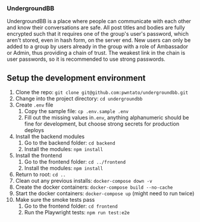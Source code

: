 ### UndergroundBB

UndergroundBB is a place where people can communicate with each other and know their conversations are safe. All post titles and bodies are fully encrypted such that it requires one of the group's user's password, which aren't stored, even in hash form, on the server end. New users can only be added to a group by users already in the group with a role of Ambassador or Admin, thus providing a chain of trust. The weakest link in the chain is user passwords, so it is recommended to use strong passwords.

## Setup the development environment

1. Clone the repo: `git clone git@github.com:pwntato/undergroundbb.git`
1. Change into the project directory: `cd undergroundbb`
1. Create `.env` file
   1. Copy the sample file: `cp .env.sample .env`
   1. Fill out the missing values in`.env`, anything alphanumeric should be fine for development, but choose strong secrets for production deploys
1. Install the backend modules
   1. Go to the backend folder: `cd backend`
   1. Install the modules: `npm install`
1. Install the frontend
   1. Go to the frontend folder: `cd ../frontend`
   1. Install the modules: `npm install`
1. Return to root: `cd ..`
1. Clean out any previous installs: `docker-compose down -v`
1. Create the docker containers: `docker-compose build --no-cache`
1. Start the docker containers: `docker-compose up` (might need to run twice)
1. Make sure the smoke tests pass
   1. Go to the frontend folder: `cd frontend`
   1. Run the Playwright tests: `npm run test:e2e`
